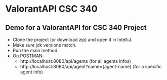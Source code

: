 # ValorantAPI CSC 340
## Demo for a ValorantAPI for CSC 340 Project
- Clone the project (or download zip) and open it in IntelliJ.
- Make sure jdk versions match.
- Run the main method.
- On POSTMAN:
  - http://localhost:8080/api/agents (for all agents infos)
  - http://localhost:8080/api/agent?name={agent-name} (for a specific agent info)
